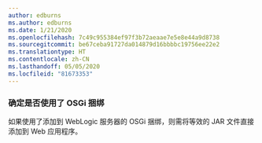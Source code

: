 ```yaml
---
author: edburns
ms.author: edburns
ms.date: 1/21/2020
ms.openlocfilehash: 7c49c955384ef97f3b72aeaae7e5e8e44a9d8738
ms.sourcegitcommit: be67ceba91727da014879d16bbbbc19756ee22e2
ms.translationtype: HT
ms.contentlocale: zh-CN
ms.lasthandoff: 05/05/2020
ms.locfileid: "81673353"
---
```

### <a name="determine-whether-osgi-bundles-are-used"></a>确定是否使用了 OSGi 捆绑

如果使用了添加到 WebLogic 服务器的 OSGi 捆绑，则需将等效的 JAR 文件直接添加到 Web 应用程序。
